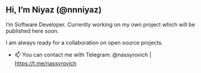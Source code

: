 Hi, I’m Niyaz (@nnniyaz)
---
I’m Software Developer. Currently working on my own project which will be published here soon.

I am always ready for a collaboration on open source projects.

- 📫 You can contact me with Telegram: @nassyrovich | https://t.me/nassyrovich

